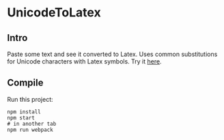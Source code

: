 # UnicodeToLatex

## Intro
Paste some text and see it converted to Latex.
Uses common substitutions for Unicode characters
with Latex symbols. Try it [here](https://wimmers.github.io/UnicodeToLatex/src/index.html).

## Compile
Run this project:

```
npm install
npm start
# in another tab
npm run webpack
```
